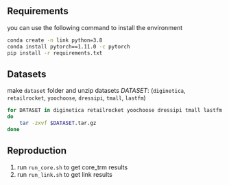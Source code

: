 ## Requirements

you can use the following command to install the environment
```bash
conda create -n link python=3.8
conda install pytorch==1.11.0 -c pytorch
pip install -r requirements.txt
```

## Datasets
make `dataset` folder and unzip datasets
$DATASET$: (`diginetica`, `retailrocket`, `yoochoose`, `dressipi`, `tmall`, `lastfm`)
```bash
for DATASET in diginetica retailrocket yoochoose dressipi tmall lastfm
do
    tar -zxvf $DATASET.tar.gz
done
```

## Reproduction

1. run `run_core.sh` to get core_trm results
2. run `run_link.sh` to get link results